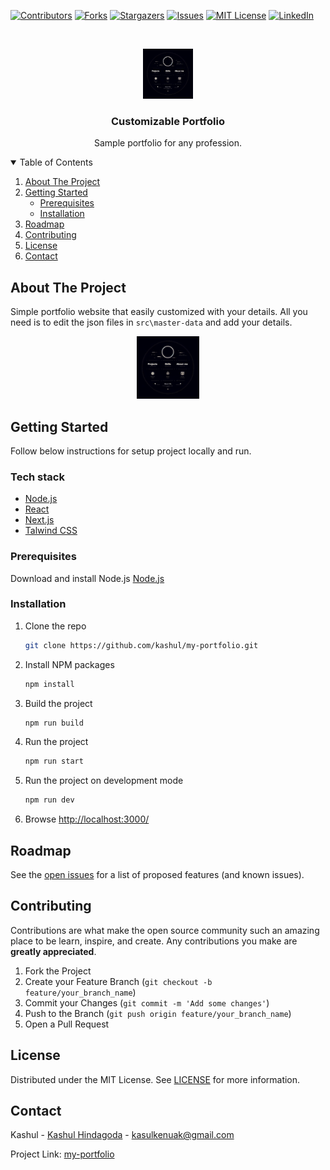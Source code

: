 
[![Contributors][contributors-shield]][contributors-url]
[![Forks][forks-shield]][forks-url]
[![Stargazers][stars-shield]][stars-url]
[![Issues][issues-shield]][issues-url]
[![MIT License][license-shield]][license-url]
[![LinkedIn][linkedin-shield]][linkedin-url]



<!-- PROJECT LOGO -->
<br />
<p align="center">
  <a href="https://github.com/kashul/my-portfolio.git">
    <img src="public/portfolio.jpg" alt="Logo" width="80" height="80">
  </a>

  <h3 align="center">Customizable Portfolio
</h3>

  <p align="center">
    Sample portfolio for any profession.
  </p>
</p>



<!-- TABLE OF CONTENTS -->
<details open="open">
  <summary>Table of Contents</summary>
  <ol>
    <li>
      <a href="#about-the-project">About The Project</a>
    </li>
    <li>
      <a href="#getting-started">Getting Started</a>
      <ul>
        <li><a href="#prerequisites">Prerequisites</a></li>
        <li><a href="#installation">Installation</a></li>
      </ul>
    </li>
    <li><a href="#roadmap">Roadmap</a></li>
    <li><a href="#contributing">Contributing</a></li>
    <li><a href="#license">License</a></li>
    <li><a href="#contact">Contact</a></li>
  </ol>
</details>



<!-- ABOUT THE PROJECT -->
## About The Project

Simple portfolio website that easily customized with your details. All you need is to edit the json files in  `src\master-data` and add your details.


<p align="center">
  <a href="public/portfolio.jpg">
    <img src="public/portfolio.jpg" alt="image" width="100" height="100">
  </a>

</p>


<!-- GETTING STARTED -->
## Getting Started

Follow below instructions for setup project locally and run.
### Tech stack
* [Node.js](https://nodejs.org/en/)
* [React](https://reactjs.org/)
* [Next.js](https://nextjs.org/)
* [Talwind CSS](https://tailwindcss.com/)

### Prerequisites

Download and install Node.js [Node.js](https://nodejs.org/en/)


### Installation


1. Clone the repo
   ```sh
   git clone https://github.com/kashul/my-portfolio.git
   ```
2. Install NPM packages
   ```sh
   npm install
   ```
  
3. Build the project
   ```sh
   npm run build
   ```
4. Run the project
   ```sh
   npm run start
   ```
5. Run the project on development mode
   ```sh
   npm run dev
   ```



6. Browse [http://localhost:3000/](http://localhost:3000/)







<!-- ROADMAP -->
## Roadmap

See the [open issues][issues-url] for a list of proposed features (and known issues).



<!-- CONTRIBUTING -->
## Contributing

Contributions are what make the open source community such an amazing place to be learn, inspire, and create. Any contributions you make are **greatly appreciated**.

1. Fork the Project
2. Create your Feature Branch (`git checkout -b feature/your_branch_name`)
3. Commit your Changes (`git commit -m 'Add some changes'`)
4. Push to the Branch (`git push origin feature/your_branch_name`)
5. Open a Pull Request



<!-- LICENSE -->
## License

Distributed under the MIT License. See [LICENSE][license-url] for more information.



<!-- CONTACT -->
## Contact

Kashul - [Kashul Hindagoda][linkedin-url] - kasulkenuak@gmail.com

Project Link: [my-portfolio][project-url]









<!-- MARKDOWN LINKS & IMAGES -->
<!-- https://www.markdownguide.org/basic-syntax/#reference-style-links -->
[contributors-shield]: https://img.shields.io/github/contributors/kashul/my-portfolio?style=for-the-badge
[contributors-url]: https://github.com/kashul/my-portfolio/graphs/contributors
[forks-shield]: https://img.shields.io/github/forks/kashul/my-portfolio?style=for-the-badge
[forks-url]: https://github.com/kashul/my-portfolio/network/members
[stars-shield]: https://img.shields.io/github/stars/kashul/my-portfolio?style=for-the-badge
[stars-url]: https://github.com/kashul/my-portfolio/stargazers
[issues-shield]: https://img.shields.io/github/issues/kashul/my-portfolio?style=for-the-badge
[issues-url]: https://github.com/kashul/my-portfolio/issues
[license-shield]: https://img.shields.io/github/license/kashul/my-portfolio?style=for-the-badge
[license-url]: https://github.com/kashul/my-portfolio/blob/main/LICENSE.txt
[linkedin-shield]: https://img.shields.io/badge/-LinkedIn-black.svg?style=for-the-badge&logo=linkedin&colorB=555
[linkedin-url]: https://www.linkedin.com/in/kashul-hindagoda/
[project-url]: https://github.com/kashul/my-portfolio
[product-screenshot]: images/screenshot.png